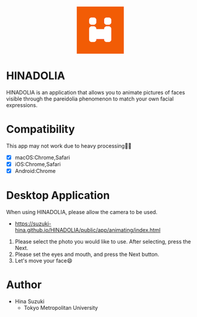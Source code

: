 <p align="center">
  <img src="./icon/favicon-192.png" width="25%"/>
</p>

# HINADOLIA
HINADOLIA is an application that allows you to animate pictures of faces visible through the pareidolia phenomenon to match your own facial expressions.

# Compatibility
This app may not work due to heavy processing🙇‍♂️
* [x] macOS:Chrome,Safari
* [x] iOS:Chrome,Safari
* [x] Android:Chrome

# Desktop Application
When using HINADOLIA, please allow the camera to be used.
 * https://suzuki-hina.github.io/HINADOLIA/public/app/animating/index.html

1. Please select the photo you would like to use. After selecting, press the Next.
2. Please set the eyes and mouth, and press the Next button.
3. Let's move your face😄

# Author
  * Hina Suzuki
    * Tokyo Metropolitan University